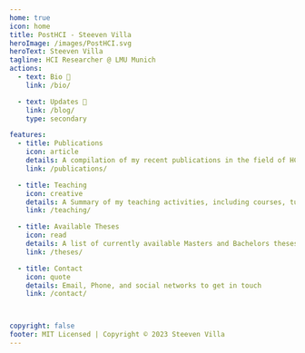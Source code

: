 ```yaml
---
home: true
icon: home
title: PostHCI - Steeven Villa
heroImage: /images/PostHCI.svg
heroText: Steeven Villa
tagline: HCI Researcher @ LMU Munich
actions:
  - text: Bio 👤
    link: /bio/

  - text: Updates 📝
    link: /blog/
    type: secondary

features:
  - title: Publications
    icon: article
    details: A compilation of my recent publications in the field of HCI
    link: /publications/

  - title: Teaching
    icon: creative
    details: A Summary of my teaching activities, including courses, tutorials, workshops and adviced thesis
    link: /teaching/

  - title: Available Theses
    icon: read
    details: A list of currently available Masters and Bachelors theses
    link: /theses/

  - title: Contact
    icon: quote
    details: Email, Phone, and social networks to get in touch
    link: /contact/



copyright: false
footer: MIT Licensed | Copyright © 2023 Steeven Villa
---
```



